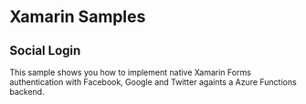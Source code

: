 # Xamarin Samples

## Social Login
This sample shows you how to implement native Xamarin Forms authentication with Facebook, Google and Twitter againts a Azure Functions backend.